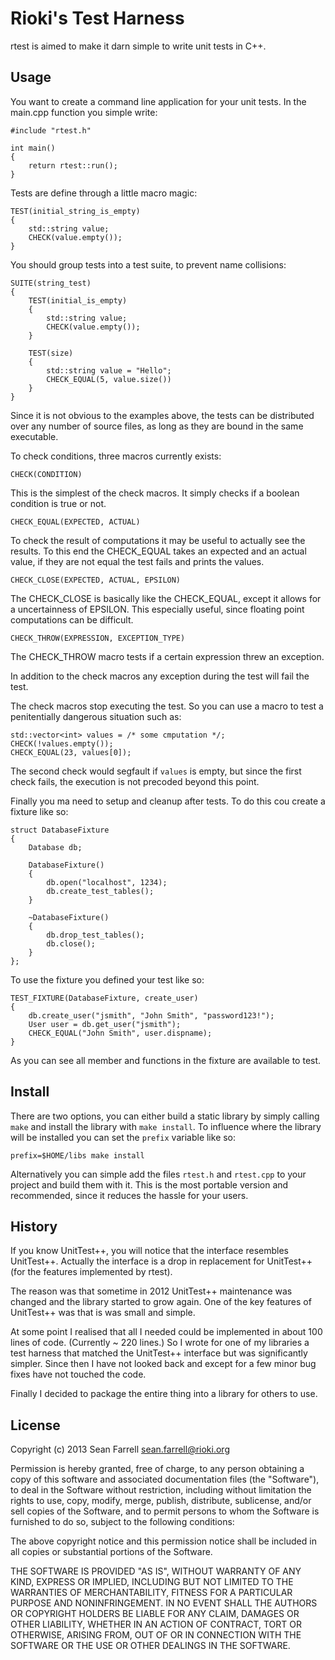 
Rioki's Test Harness
====================

rtest is aimed to make it darn simple to write unit tests in C++.  

Usage
-----

You want to create a command line application for your unit tests. In the 
main.cpp function you simple write:

    #include "rtest.h"
    
    int main()
    {
        return rtest::run();
    }
    
Tests are define through a little macro magic:

    TEST(initial_string_is_empty)
    {
        std::string value;
        CHECK(value.empty());
    }
    
You should group tests into a test suite, to prevent name collisions:

    SUITE(string_test)
    {
        TEST(initial_is_empty)
        {
            std::string value;
            CHECK(value.empty());
        }
        
        TEST(size)
        {
            std::string value = "Hello";
            CHECK_EQUAL(5, value.size())
        }
    }
    
Since it is not obvious to the examples above, the tests can be distributed 
over any number of source files, as long as they are bound in the same 
executable.

To check conditions, three macros currently exists:

    CHECK(CONDITION)
    
This is the simplest of the check macros. It simply checks if a boolean condition
is true or not.
    
    CHECK_EQUAL(EXPECTED, ACTUAL)
    
To check the result of computations it may be useful to actually see the results.
To this end the CHECK_EQUAL takes an expected and an actual value, if they are
not equal the test fails and prints the values.
    
    CHECK_CLOSE(EXPECTED, ACTUAL, EPSILON)

The CHECK_CLOSE is basically like the CHECK_EQUAL, except it allows for a 
uncertainness of EPSILON. This especially useful, since floating point 
computations can be difficult. 
    
    CHECK_THROW(EXPRESSION, EXCEPTION_TYPE) 
    
The CHECK_THROW macro tests if a certain expression threw an exception.

In addition to the check macros any exception during the test will fail the test.

The check macros stop executing the test. So you can use a macro to test
a penitentially dangerous situation such as:

    std::vector<int> values = /* some cmputation */;
    CHECK(!values.empty());
    CHECK_EQUAL(23, values[0]);
    
The second check would segfault if `values` is empty, but since the first
check fails, the execution is not precoded beyond this point.

Finally you ma need to setup and cleanup after tests. To do this cou create 
a fixture like so:

    struct DatabaseFixture
    {
        Database db;
        
        DatabaseFixture()
        {
            db.open("localhost", 1234);
            db.create_test_tables();
        }
        
        ~DatabaseFixture()
        {
            db.drop_test_tables();
            db.close();
        }
    };

To use the fixture you defined your test like so:

    TEST_FIXTURE(DatabaseFixture, create_user)
    {
        db.create_user("jsmith", "John Smith", "password123!");
        User user = db.get_user("jsmith");
        CHECK_EQUAL("John Smith", user.dispname);
    }
    
As you can see all member and functions in the fixture are available to test.
    
Install
-------

There are two options, you can either build a static library by simply 
calling `make` and install the library with `make install`. To influence 
where the library will be installed you can set the `prefix` variable like
so:

    prefix=$HOME/libs make install

Alternatively you can simple add the files `rtest.h` and `rtest.cpp` to your 
project and build them with it. This is the most portable version and 
recommended, since it reduces the hassle for your users. 

History
-------

If you know UnitTest++, you will notice that the interface resembles UnitTest++.
Actually the interface is a drop in replacement for UnitTest++ (for the features
implemented by rtest).

The reason was that sometime in 2012 UnitTest++ maintenance was changed and 
the library started to grow again. One of the key features of UnitTest++ 
was that is was small and simple.

At some point I realised that all I needed could be implemented in about 100 
lines of code. (Currently ~ 220 lines.) So I wrote for one of my libraries 
a test harness that matched the UnitTest++ interface but was significantly 
simpler. Since then I have not looked back and except for a few minor 
bug fixes have not touched the code.

Finally I decided to package the entire thing into a library for others
to use.

License
-------

Copyright (c) 2013 Sean Farrell <sean.farrell@rioki.org>

Permission is hereby granted, free of charge, to any person obtaining a copy
of this software and associated documentation files (the "Software"), to deal
in the Software without restriction, including without limitation the rights
to use, copy, modify, merge, publish, distribute, sublicense, and/or sell
copies of the Software, and to permit persons to whom the Software is
furnished to do so, subject to the following conditions:

The above copyright notice and this permission notice shall be included in
all copies or substantial portions of the Software.

THE SOFTWARE IS PROVIDED "AS IS", WITHOUT WARRANTY OF ANY KIND, EXPRESS OR
IMPLIED, INCLUDING BUT NOT LIMITED TO THE WARRANTIES OF MERCHANTABILITY,
FITNESS FOR A PARTICULAR PURPOSE AND NONINFRINGEMENT. IN NO EVENT SHALL THE
AUTHORS OR COPYRIGHT HOLDERS BE LIABLE FOR ANY CLAIM, DAMAGES OR OTHER
LIABILITY, WHETHER IN AN ACTION OF CONTRACT, TORT OR OTHERWISE, ARISING FROM,
OUT OF OR IN CONNECTION WITH THE SOFTWARE OR THE USE OR OTHER DEALINGS IN
THE SOFTWARE.


